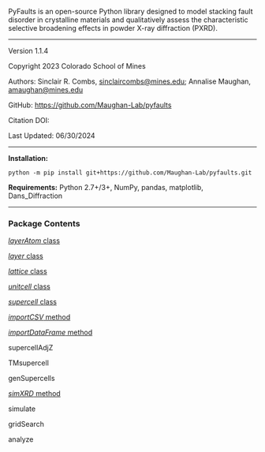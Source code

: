 PyFaults is an open-source Python library designed to model stacking fault disorder in crystalline materials and qualitatively assess the characteristic selective broadening effects in powder X-ray diffraction (PXRD).

---
Version 1.1.4

Copyright 2023 Colorado School of Mines

Authors: Sinclair R. Combs, <sinclaircombs@mines.edu>; Annalise Maughan, <amaughan@mines.edu>

GitHub: <https://github.com/Maughan-Lab/pyfaults>

Citation DOI:

Last Updated: 06/30/2024

---
**Installation:**
```
python -m pip install git+https://github.com/Maughan-Lab/pyfaults.git
```

**Requirements:** Python 2.7+/3+, NumPy, pandas, matplotlib, Dans_Diffraction

---
### Package Contents

[*layerAtom* class](layerAtom.md)

[*layer* class](layer.md)

[*lattice* class](lattice.md)

[*unitcell* class](unitcell.md)

[*supercell* class](supercell.md)

[*importCSV* method](importCSV.md)

[*importDataFrame* method](importDataFrame.md)

supercellAdjZ

TMsupercell

genSupercells

[*simXRD* method](simXRD.md)

simulate

gridSearch

analyze
